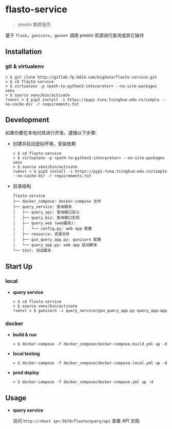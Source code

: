 # flasto-service

> presto 集群服务

基于 `flask`，`gunicorn`，`gevent` 调用 presto 资源进行查询或其它操作

## Installation

### git & virtualenv

```shell
> $ git clone http://gitlab.fp.bd14.com/bigdata/flasto-service.git
> $ cd flasto-service
> $ virtualenv -p <path-to-python3-interpreter> --no-site-packages venv
> $ source venv/bin/activate
(venv) > $ pip3 install -i https://pypi.tuna.tsinghua.edu.cn/simple --no-cache-dir -r requirements.txt
```

## Development

如果你要在本地对其进行开发，遵循以下步骤:

* 创建并启动虚拟环境，安装依赖
    ```shell
    > $ cd flasto-service
    > $ virtualenv -p <path-to-python3-interpreter> --no-site-packages venv
    > $ source venv/bin/activate
    (venv) > $ pip3 install -i https://pypi.tuna.tsinghua.edu.cn/simple --no-cache-dir -r requirements.txt
    ```
    
* 目录结构
    ```
    flasto-service
    ├── docker_compose: docker-compose 文件
    ├── query_service: 查询服务
    │   ├── query_api: 查询接口定义
    │   ├── query_biz: 查询接口实现
    │   ├── query_web (web服务):
    │   │   └── config.py: web app 配置
    │   ├── resource: 资源文件
    │   ├── gun_query_app.py: gunicorn 配置
    │   └── query_app.py: web app 启动脚本
    └── test: 测试脚本
    ```

## Start Up

### local

* __query service__

    ```shell
    > $ cd flasto-service
    > $ source venv/bin/activate
    (venv) > $ gunicorn -c query_service/gun_query_app.py query_app:app
    ```

### docker

* __build & run__
    ```shell
    > $ docker-compose -f docker_compose/docker-compose.build.yml up -d
    ```

* __local testing__
    ```shell
    > $ docker-compose -f docker_compose/docker-compose.local.yml up -d
    ```

* __prod deploy__
    ```shell
    > $ docker-compose -f docker_compose/docker-compose.yml up -d
    ```

## Usage

* __query service__

    访问 `http://<host ip>:5678/flasto/query/api` 查看 API 文档
